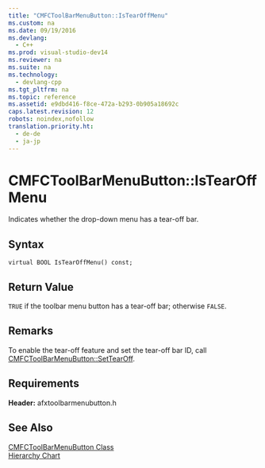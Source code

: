 ```yaml
---
title: "CMFCToolBarMenuButton::IsTearOffMenu"
ms.custom: na
ms.date: 09/19/2016
ms.devlang: 
  - C++
ms.prod: visual-studio-dev14
ms.reviewer: na
ms.suite: na
ms.technology: 
  - devlang-cpp
ms.tgt_pltfrm: na
ms.topic: reference
ms.assetid: e9dbd416-f8ce-472a-b293-0b905a18692c
caps.latest.revision: 12
robots: noindex,nofollow
translation.priority.ht: 
  - de-de
  - ja-jp
---
```

# CMFCToolBarMenuButton::IsTearOffMenu
Indicates whether the drop-down menu has a tear-off bar.  
  
## Syntax  
  
```  
virtual BOOL IsTearOffMenu() const;  
```  
  
## Return Value  
 `TRUE` if the toolbar menu button has a tear-off bar; otherwise `FALSE`.  
  
## Remarks  
 To enable the tear-off feature and set the tear-off bar ID, call [CMFCToolBarMenuButton::SetTearOff](../vs140/CMFCToolBarMenuButton--SetTearOff.md).  
  
## Requirements  
 **Header:** afxtoolbarmenubutton.h  
  
## See Also  
 [CMFCToolBarMenuButton Class](../vs140/CMFCToolBarMenuButton-Class.md)   
 [Hierarchy Chart](../vs140/Hierarchy-Chart.md)